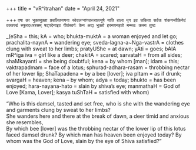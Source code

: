 +++
title = "vR^itrahan"
date = "April 24, 2021"

+++
`एषा का भुक्तमुक्ता प्रचलितनयना स्वेदलग्नांगवस्त्राप्रत्यूषे याति बाला मृग इव चकिता सर्वतः शंकयन्तीकेनेदं वक्त्रपद्मं स्फुरदधररसम् षट्पदेनाइव पीतंस्वर्गः केन अद्य भुक्तो हरनयनहतो मन्मथः कस्य तुष्टः`

_(eSha = this; kA = who; bhukta-muktA = a woman enjoyed and let go; prachalita-naynA = wandering eye; sveda-lagna-a\~Nga-vastrA = clothes clung with sweat to her limbs; pratyUShe = at dawn; yAti = goes; bAlA mR^iga iva = girl like a deer; chakitA = scared; sarvataH = from all sides; shaMkayantI = she being doubtful; kena = by whom \[man\]; idam = this; vaktrapadmam = face of a lotus; sphurad-adhara-rasam = throbbing nectar of her lower lip; ShaTapadena = by a bee \[lover\]; iva pItam = as if drunk; svargaH = heaven; kena – by whom; adya = today; bhukto = has been enjoyed; hara-nayana-hato = slain by shiva’s eye; manmathaH = God of Love \[Kama, Lover\]; kasya tuShTaH = satisfied with whom)  
  
“Who is this damsel, tasted and set free, who is she with the wandering
eye and garments clung by sweat to her limbs?  
She wanders here and there at the break of dawn, a deer timid and
anxious she resembles,  
By which bee \[lover\] was the throbbing nectar of the lower lip of this
lotus faced damsel drunk? By which man has heaven been enjoyed today? By
whom was the God of Love, slain by the eye of Shiva satisfied?”

